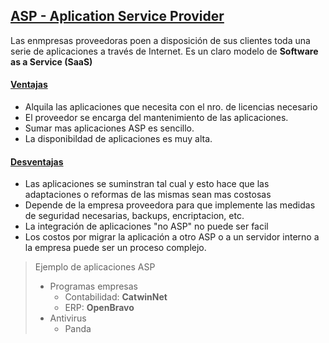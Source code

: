 ## [ASP - Aplication Service Provider]()

Las enmpresas proveedoras poen a disposición de sus clientes toda una serie
de aplicaciones a través de Internet. Es un claro modelo de 
**Software as a Service (SaaS)** 

#### [Ventajas]()
- Alquila las aplicaciones que necesita con el nro. de licencias necesario
- El proveedor se encarga del mantenimiento de las aplicaciones. 
- Sumar mas aplicaciones ASP es sencillo.
- La disponibildad de aplicaciones es muy alta.

#### [Desventajas]()
- Las aplicaciones se suminstran tal cual y esto hace que las adaptaciones o
reformas de las mismas sean mas costosas
- Depende de la empresa proveedora para que implemente las medidas de 
seguridad necesarias, backups, encriptacion, etc.
- La integración de aplicaciones "no ASP" no puede ser facil
- Los costos por migrar la aplicación a otro ASP o a un servidor interno a la 
empresa puede ser un proceso complejo. 

> Ejemplo de aplicaciones ASP
> - Programas empresas
>   * Contabilidad: **CatwinNet**
>   * ERP: **OpenBravo**
> - Antivirus
>   * Panda

